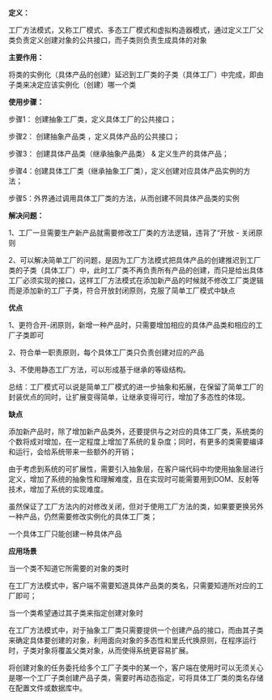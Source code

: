 **定义：**

工厂方法模式，又称工厂模式、多态工厂模式和虚拟构造器模式，通过定义工厂父类负责定义创建对象的公共接口，而子类则负责生成具体的对象

**主要作用：**

将类的实例化（具体产品的创建）延迟到工厂类的子类（具体工厂）中完成，即由子类来决定应该实例化（创建）哪一个类

**使用步骤：**

步骤1： 创建抽象工厂类，定义具体工厂的公共接口；

步骤2： 创建抽象产品类 ，定义具体产品的公共接口；

步骤3： 创建具体产品类（继承抽象产品类） & 定义生产的具体产品；

步骤4：创建具体工厂类（继承抽象工厂类），定义创建对应具体产品实例的方法；

步骤5：外界通过调用具体工厂类的方法，从而创建不同具体产品类的实例


**解决问题：**

 1、工厂一旦需要生产新产品就需要修改工厂类的方法逻辑，违背了“开放 - 关闭原则

 2、可以解决简单工厂的问题，是因为工厂方法模式把具体产品的创建推迟到工厂类的子类（具体工厂）中，此时工厂类不再负责所有产品的创建，而只是给出具体工厂必须实现的接口，这样工厂方法模式在添加新产品的时候就不修改工厂类逻辑而是添加新的工厂子类，符合开放封闭原则，克服了简单工厂模式中缺点

 **优点**

 1、更符合开-闭原则，新增一种产品时，只需要增加相应的具体产品类和相应的工厂子类即可

 2、符合单一职责原则，每个具体工厂类只负责创建对应的产品

 3、不使用静态工厂方法，可以形成基于继承的等级结构。

 总结：工厂模式可以说是简单工厂模式的进一步抽象和拓展，在保留了简单工厂的封装优点的同时，让扩展变得简单，让继承变得可行，增加了多态性的体现。


 **缺点**

 添加新产品时，除了增加新产品类外，还要提供与之对应的具体工厂类，系统类的个数将成对增加，在一定程度上增加了系统的复杂度；同时，有更多的类需要编译和运行，会给系统带来一些额外的开销；

 由于考虑到系统的可扩展性，需要引入抽象层，在客户端代码中均使用抽象层进行定义，增加了系统的抽象性和理解难度，且在实现时可能需要用到DOM、反射等技术，增加了系统的实现难度。

 虽然保证了工厂方法内的对修改关闭，但对于使用工厂方法的类，如果要更换另外一种产品，仍然需要修改实例化的具体工厂类；

 一个具体工厂只能创建一种具体产品

 **应用场景**

  当一个类不知道它所需要的对象的类时

  在工厂方法模式中，客户端不需要知道具体产品类的类名，只需要知道所对应的工厂即可；

  当一个类希望通过其子类来指定创建对象时

  在工厂方法模式中，对于抽象工厂类只需要提供一个创建产品的接口，而由其子类来确定具体要创建的对象，利用面向对象的多态性和里氏代换原则，在程序运行时，子类对象将覆盖父类对象，从而使得系统更容易扩展。

  将创建对象的任务委托给多个工厂子类中的某一个，客户端在使用时可以无须关心是哪一个工厂子类创建产品子类，需要时再动态指定，可将具体工厂类的类名存储在配置文件或数据库中。

